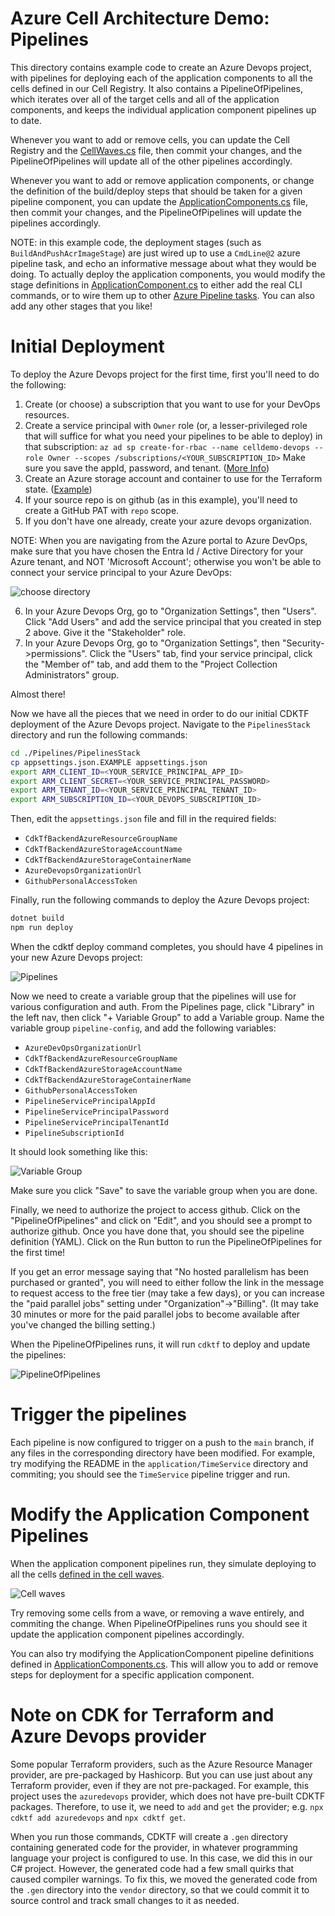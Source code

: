 # Azure Cell Architecture Demo: Pipelines

This directory contains example code to create an Azure Devops project, with pipelines for deploying each of the
application components to all the cells defined in our Cell Registry. It also contains a PipelineOfPipelines, which
iterates over all of the target cells and all of the application components, and keeps the individual application
component pipelines up to date.

Whenever you want to add or remove cells, you can update the Cell Registry and the [CellWaves.cs](https://github.com/cprice404/azure-cellular-demo/tree/main/application/Pipelines/PipelinesGenerator/CellWaves.cs)
file, then commit your changes, and the PipelineOfPipelines will update all of the other pipelines accordingly.

Whenever you want to add or remove application components, or change the definition of the build/deploy steps that should
be taken for a given pipeline component, you can update the [ApplicationComponents.cs](https://github.com/cprice404/azure-cellular-demo/tree/main/application/Pipelines/PipelinesGenerator/ApplicationComponents.cs)
file, then commit your changes, and the PipelineOfPipelines will update the pipelines accordingly.

NOTE: in this example code, the deployment stages (such as `BuildAndPushAcrImageStage`) are just wired up to use a
`CmdLine@2` azure pipeline task, and echo an informative message about what they would be doing. To actually deploy
the application components, you would modify the stage definitions in [ApplicationComponent.cs](https://github.com/cprice404/azure-cellular-demo/tree/main/application/Pipelines/PipelinesGenerator/ApplicationComponent.cs)
to either add the real CLI commands, or to wire them up to other [Azure Pipeline tasks](https://learn.microsoft.com/en-us/azure/devops/pipelines/tasks/reference/?view=azure-pipelines&viewFallbackFrom=azure-devops).
You can also add any other stages that you like!

# Initial Deployment

To deploy the Azure Devops project for the first time, first you'll need to do the following:

1. Create (or choose) a subscription that you want to use for your DevOps resources.
2. Create a service principal with `Owner` role (or, a lesser-privileged role that will suffice for what you need your
  pipelines to be able to deploy) in that subscription:
  `az ad sp create-for-rbac --name celldemo-devops --role Owner --scopes /subscriptions/<YOUR_SUBSCRIPTION_ID>`
  Make sure you save the appId, password, and tenant.
  ([More Info](https://learn.microsoft.com/en-us/azure/developer/terraform/authenticate-to-azure?tabs=bash#create-a-service-principal`))
3. Create an Azure storage account and container to use for the Terraform state. ([Example](https://learn.microsoft.com/en-us/azure/developer/terraform/store-state-in-azure-storage?tabs=azure-cli#2-configure-remote-state-storage-account))
4. If your source repo is on github (as in this example), you'll need to create a GitHub PAT with `repo` scope. 
5. If you don't have one already, create your azure devops organization.
  
  NOTE: When you are navigating from the Azure portal to Azure DevOps, make sure that you have chosen the Entra Id / Active Directory for
  your Azure tenant, and NOT 'Microsoft Account'; otherwise you won't be able to connect your service principal to your Azure DevOps:
  
  ![choose directory](./choose-devops-org.png)
  
6. In your Azure Devops Org, go to "Organization Settings", then "Users". Click "Add Users" and add the service principal
   that you created in step 2 above. Give it the "Stakeholder" role.
7. In your Azure Devops Org, go to "Organization Settings", then "Security->permissions". Click the "Users" tab, find your
   service principal, click the "Member of" tab, and add them to the "Project Collection Administrators" group.

Almost there!

Now we have all the pieces that we need in order to do our initial CDKTF deployment of the Azure Devops project.
Navigate to the `PipelinesStack` directory and run the following commands:

```bash
cd ./Pipelines/PipelinesStack
cp appsettings.json.EXAMPLE appsettings.json
export ARM_CLIENT_ID=<YOUR_SERVICE_PRINCIPAL_APP_ID>
export ARM_CLIENT_SECRET=<YOUR_SERVICE_PRINCIPAL_PASSWORD>
export ARM_TENANT_ID=<YOUR_SERVICE_PRINCIPAL_TENANT_ID>
export ARM_SUBSCRIPTION_ID=<YOUR_DEVOPS_SUBSCRIPTION_ID>
```

Then, edit the `appsettings.json` file and fill in the required fields:

* `CdkTfBackendAzureResourceGroupName`
* `CdkTfBackendAzureStorageAccountName`
* `CdkTfBackendAzureStorageContainerName`
* `AzureDevopsOrganizationUrl`
* `GithubPersonalAccessToken`

Finally, run the following commands to deploy the Azure Devops project:

```bash
dotnet build
npm run deploy
```

When the cdktf deploy command completes, you should have 4 pipelines in your new Azure Devops project:

![Pipelines](./new-pipelines.png)

Now we need to create a variable group that the pipelines will use for various configuration and auth. From the Pipelines
page, click "Library" in the left nav, then click "+ Variable Group" to add a Variable group. Name the variable group
`pipeline-config`, and add the following variables:

* `AzureDevOpsOrganizationUrl`
* `CdkTfBackendAzureResourceGroupName`
* `CdkTfBackendAzureStorageAccountName`
* `CdkTfBackendAzureStorageContainerName`
* `GithubPersonalAccessToken`
* `PipelineServicePrincipalAppId`
* `PipelineServicePrincipalPassword`
* `PipelineServicePrincipalTenantId`
* `PipelineSubscriptionId`

It should look something like this:

![Variable Group](./variable-group.png)

Make sure you click "Save" to save the variable group when you are done.

Finally, we need to authorize the project to access github. Click on the "PipelineOfPipelines" and click on
"Edit", and you should see a prompt to authorize github. Once you have done that, you should see the pipeline
definition (YAML). Click on the Run button to run the PipelineOfPipelines for the first time!

If you get an error message saying that "No hosted parallelism has been purchased or granted", you will need to
either follow the link in the message to request access to the free tier (may take a few days), or you can
increase the "paid parallel jobs" setting under "Organization"->"Billing". (It may take 30 minutes or more for the
paid parallel jobs to become available after you've changed the billing setting.)

When the PipelineOfPipelines runs, it will run `cdktf` to deploy and update the pipelines:

![PipelineOfPipelines](./pipeline-of-pipelines-running.png)

# Trigger the pipelines

Each pipeline is now configured to trigger on a push to the `main` branch, if any files in the corresponding directory
have been modified. For example, try modifying the README in the `application/TimeService` directory and commiting;
you should see the `TimeService` pipeline trigger and run.

# Modify the Application Component Pipelines

When the application component pipelines run, they simulate deploying to all the cells [defined in the cell waves](https://github.com/cprice404/azure-cellular-demo/blob/83061d51ac44e8d8f5e00b6e7b65cf1656bf7926/Pipelines/PipelinesGenerator/CellWaves.cs#L13-L35).

![Cell waves](./hello-pipeline-deploying.png)

Try removing some cells from a wave, or removing a wave entirely, and commiting the change. When PipelineOfPipelines runs
you should see it update the application component pipelines accordingly.

You can also try modifying the ApplicationComponent pipeline definitions defined in [ApplicationComponents.cs](https://github.com/cprice404/azure-cellular-demo/blob/83061d51ac44e8d8f5e00b6e7b65cf1656bf7926/Pipelines/PipelinesGenerator/ApplicationComponents.cs#L53-L62).
This will allow you to add or remove steps for deployment for a specific application component.

# Note on CDK for Terraform and Azure Devops provider

Some popular Terraform providers, such as the Azure Resource Manager provider, are pre-packaged by Hashicorp. But you can
use just about any Terraform provider, even if they are not pre-packaged. For example, this project uses the `azuredevops`
provider, which does not have pre-built CDKTF packages. Therefore, to use it, we need to `add` and `get` the provider;
e.g. `npx cdktf add azuredevops` and `npx cdktf get`.

When you run those commands, CDKTF will create a `.gen` directory containing generated code for the provider, in whatever
programming language your project is configured to use. In this case, we did this in our C# project. However, the generated
code had a few small quirks that caused compiler warnings. To fix this, we moved the generated code from the `.gen` directory
into the `vendor` directory, so that we could commit it to source control and track small changes to it as needed.
